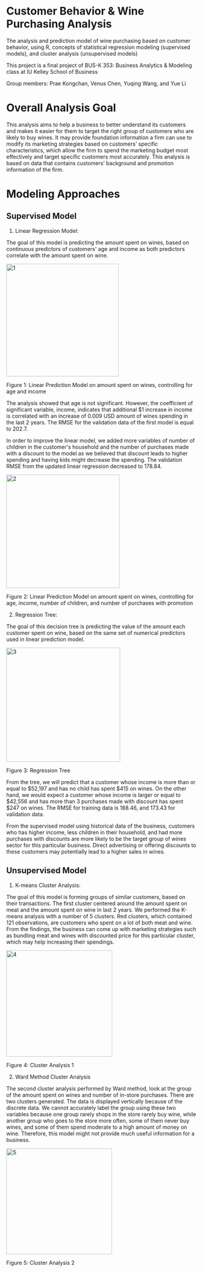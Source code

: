 # Customer Behavior & Wine Purchasing Analysis
The analysis and prediction model of wine purchasing based on customer behavior, using R, concepts of statistical regression modeling (supervised models), and cluster analysis (unsupervised models)

This project is a final project of BUS-K 353: Business Analytics & Modeling class at IU Kelley School of Business 

Group members: Prae Kongchan, Venus Chen, Yuqing Wang, and Yue Li

# Overall Analysis Goal
This analysis aims to help a business to better understand its customers and makes it easier for them to target the right group of customers who are likely to buy wines. It may provide foundation information a firm can use to modify its marketing strategies based on customers’ specific characteristics, which allow the firm to spend the marketing budget most effectively and target specific customers most accurately. This analysis is based on data that contains customers’ background and promotion information of the firm.

# Modeling Approaches

## Supervised Model

1. Linear Regression Model: 

The goal of this model is predicting the amount spent on wines, based on continuous predictors of customers' age and income as both predictors correlate with the amount spent on wine. 

<img width="298" alt="1" src="https://user-images.githubusercontent.com/112535634/212492877-bbc3cc89-53c3-4eb0-a91d-2c6c44a4853d.png">

Figure 1: Linear Prediction Model on amount spent on wines, controlling for age and income

The analysis showed that age is not significant. However, the coefficient of significant variable, income, indicates that additional $1 increase in income is correlated with an increase of 0.009 USD amount of wines spending in the last 2 years. The RMSE for the validation data of the first model is equal to 202.7.

In order to improve the linear model, we added more variables of number of children in the customer's household and the number of purchases made with a discount to the model as we believed that discount leads to higher spending and having kids might decrease the spending. The validation RMSE from the updated linear regression decreased to 178.84.

<img width="300" alt="2" src="https://user-images.githubusercontent.com/112535634/212492911-5f46f4f0-07d5-43e3-8686-a122b45808ff.png">

Figure 2: Linear Prediction Model on amount spent on wines, controlling for age, income, number of children, and number of purchases with promotion

2. Regression Tree: 

The goal of this decision tree is predicting the value of the amount each customer spent on wine, based on the same set of numerical predictors used in linear prediction model.

<img width="302" alt="3" src="https://user-images.githubusercontent.com/112535634/212492950-3394c16a-2b2a-46c0-b7e1-e8efbed6b27d.png">

Figure 3: Regression Tree

From the tree, we will predict that a customer whose income is more than or equal to $52,197 and has no child has spent $415 on wines. On the other hand, we would expect a customer whose income is larger or equal to $42,556 and has more than 3 purchases made with discount has spent $247 on wines. The RMSE for training data is 188.46, and 173.43 for validation data.

From the supervised model using historical data of the business, customers who has higher income, less children in their household, and had more purchases with discounts are more likely to be the target group of wines sector for this particular business. Direct advertising or offering discounts to these customers may potentially lead to a higher sales in wines.

## Unsupervised Model

1. K-means Cluster Analysis: 

The goal of this model is forming groups of similar customers, based on their transactions. The first cluster centered around the amount spent on meat and the amount spent on wine in last 2 years. We performed the K-means analysis with a number of 5 clusters. Red clusters, which contained 121 observations, are customers who spent on a lot of both meat and wine. From the findings, the business can come up with marketing strategies such as bundling meat and wines with discounted price for this particular cluster, which may help increasing their spendings.

<img width="281" alt="4" src="https://user-images.githubusercontent.com/112535634/212493007-ea472b8b-a831-471c-8ca4-b14987096a92.png">

Figure 4: Cluster Analysis 1

2. Ward Method Cluster Analysis

The second cluster analysis performed by Ward method, look at the group of the amount spent on wines and number of in-store purchases. There are two clusters generated. The data is displayed vertically because of the discrete data. We cannot accurately label the group using these two variables because one group rarely shops in the store rarely buy wine, while another group who goes to the store more often, some of them never buy wines, and some of them spend moderate to a high amount of money on wine. Therefore, this model might not provide much useful information for a business.

<img width="280" alt="5" src="https://user-images.githubusercontent.com/112535634/212493049-19dfa174-ee2b-4788-9cc0-aba4982a6789.png">

Figure 5: Cluster Analysis 2




